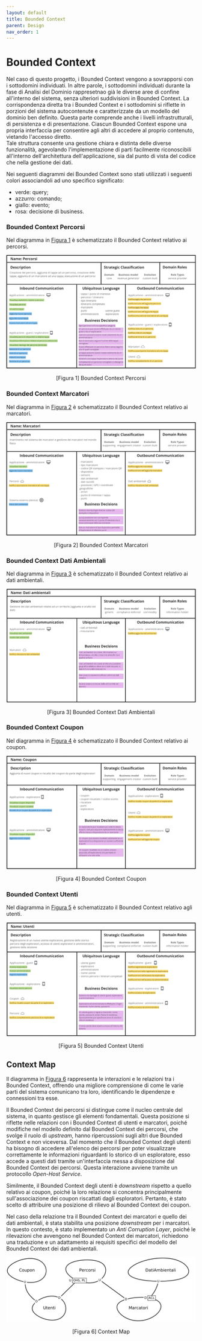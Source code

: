 ```yaml
---
layout: default
title: Bounded Context
parent: Design
nav_order: 1
---
```


# Bounded Context
Nel caso di questo progetto, i Bounded Context vengono a sovrapporsi con i sottodomini individuati. In altre parole, i sottodomini individuati durante la fase di Analisi del Dominio rappresetnao già le diverse aree di confine all'interno del sistema, senza ulteriori suddivisioni in Bounded Context. La corrispondenza diretta tra i Bounded Context e i sottodomini si riflette in porzioni del sistema autocontenute e caratterizzate da un modello del dominio ben definito. Questa parte comprende anche i livelli infrastrutturali, di persistenza e di presentazione. Ciascun Bounded Context espone una propria interfaccia per consentire agli altri di accedere al proprio contenuto, vietando l'accesso diretto.\
Tale struttura consente una gestione chiara e distinta delle diverse funzionalità, agevolando l'implementazione di parti facilmente riconoscibili all'interno dell'architettura dell'applicazione, sia dal punto di vista del codice che nella gestione dei dati.

Nei seguenti diagrammi dei Bounded Context sono stati utilizzati i seguenti colori associandoli ad uno specifico significato:
- verde: query;
- azzurro: comando;
- giallo: evento;
- rosa: decisione di business.

### Bounded Context Percorsi
Nel diagramma in <a href="#fig1">Figura 1</a> è schematizzato il Bounded Context relativo ai percorsi.

<div align="center">
<img src="../../img/bounded-context-percorsi.png" alt="Bounded Context Percorsi" >
<p align="center" id="fig1">[Figura 1] Bounded Context Percorsi</p>
</div>

### Bounded Context Marcatori
Nel diagramma in <a href="#fig2">Figura 2</a> è schematizzato il Bounded Context relativo ai marcatori.

<div align="center">
<img src="../../img/bounded-context-marcatori.png" alt="Bounded Context Marcatori" >
<p align="center" id="fig2">[Figura 2] Bounded Context Marcatori</p>
</div>

### Bounded Context Dati Ambientali
Nel diagramma in <a href="#fig3">Figura 3</a> è schematizzato il Bounded Context relativo ai dati ambientali.

<div align="center">
<img src="../../img/bounded-context-dati-ambientali.png" alt="Bounded Context Dati Ambientali" >
<p align="center" id="fig3">[Figura 3] Bounded Context Dati Ambientali</p>
</div>

### Bounded Context Coupon
Nel diagramma in <a href="#fig4">Figura 4</a> è schematizzato il Bounded Context relativo ai coupon.

<div align="center">
<img src="../../img/bounded-context-coupon.png" alt="Bounded Context Coupon" >
<p align="center" id="fig4">[Figura 4] Bounded Context Coupon</p>
</div>

### Bounded Context Utenti
Nel diagramma in <a href="#fig5">Figura 5</a> è schematizzato il Bounded Context relativo agli utenti.

<div align="center">
<img src="../../img/bounded-context-utenti.png" alt="Bounded Context Utenti" >
<p align="center" id="fig5">[Figura 5] Bounded Context Utenti</p>
</div>

## Context Map
Il diagramma in <a href="#fig6">Figura 6</a> rappresenta le interazioni e le relazioni tra i Bounded Context, offrendo una migliore comprensione di come le varie parti del sistema comunicano tra loro, identificando le dipendenze e connessioni tra esse.

Il Bounded Context dei percorsi si distingue come il nucleo centrale del sistema, in quanto gestisce gli elementi fondamentali. Questa posizione si riflette nelle relazioni con i Bounded Context di utenti e marcatori, poiché modifiche nel modello definito dal Bounded Context dei percorsi, che svolge il ruolo di _upstream_, hanno ripercussioni sugli altri due Bounded Context e non viceversa. Dal momento che il Bounded Context degli utenti ha bisogno di accedere all'elenco dei percorsi per poter visualizzare correttamente le informazioni riguardanti lo storico di un esploratore, esso accede a questi dati tramite un'interfaccia messa a disposizione dal Bounded Context dei percorsi. Questa interazione avviene tramite un protocollo _Open-Host Service_.

Similmente, il Bounded Context degli utenti è _downstream_ rispetto a quello relativo ai coupon, poiché la loro relazione si concentra principalmente sull'associazione dei coupon riscattati dagli esploratori. Pertanto, è stato scelto di attribuire una posizione di rilievo al Bounded Context dei coupon.

Nel caso della relazione tra il Bounded Context dei marcatori e quello dei dati ambientali, è stata stabilita una posizione _downstream_ per i marcatori. In questo contesto, è stato implementato un _Anti Corruption Layer_, poiché le rilevazioni che avvengono nel Bounded Context dei marcatori, richiedono una traduzione e un adattamento ai requisiti specifici del modello del Bounded Context dei dati ambientali.

<div align="center">
<img src="../../img/ContextMap.png" alt="Context Map" >
<p align="center" id="fig6">[Figura 6] Context Map</p>
</div>
